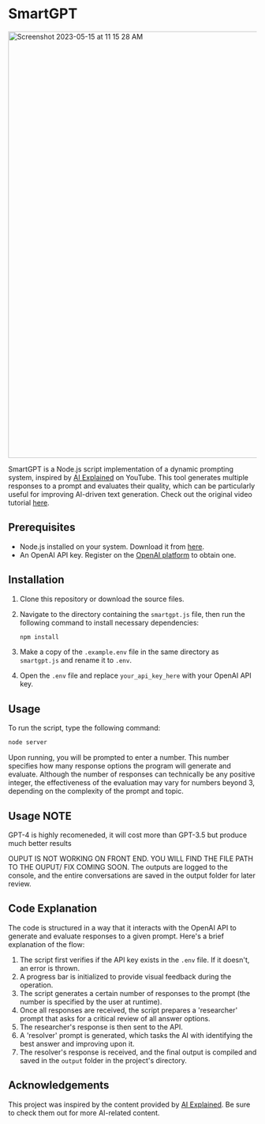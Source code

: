 # SmartGPT

<img width="864" alt="Screenshot 2023-05-15 at 11 15 28 AM" src="https://github.com/nschlaepfer/SmartGPT/assets/44988633/9e345708-1e87-4846-ac26-7e9d7cdc9f02">



SmartGPT is a Node.js script implementation of a dynamic prompting system, inspired by [AI Explained](https://www.youtube.com/@ai-explained-) on YouTube. This tool generates multiple responses to a prompt and evaluates their quality, which can be particularly useful for improving AI-driven text generation. Check out the original video tutorial [here](https://www.youtube.com/watch?v=wVzuvf9D9BU).

## Prerequisites

- Node.js installed on your system. Download it from [here](https://nodejs.org/en/download/).
- An OpenAI API key. Register on the [OpenAI platform](https://beta.openai.com/signup/) to obtain one.

## Installation

1. Clone this repository or download the source files.

2. Navigate to the directory containing the `smartgpt.js` file, then run the following command to install necessary dependencies:

   ```bash
   npm install
   ```

3. Make a copy of the `.example.env` file in the same directory as `smartgpt.js` and rename it to `.env`.

4. Open the `.env` file and replace `your_api_key_here` with your OpenAI API key.

## Usage

To run the script, type the following command:

```bash
node server
```

Upon running, you will be prompted to enter a number. This number specifies how many response options the program will generate and evaluate. Although the number of responses can technically be any positive integer, the effectiveness of the evaluation may vary for numbers beyond 3, depending on the complexity of the prompt and topic.

## Usage NOTE
GPT-4 is highly recomeneded, it will cost more than GPT-3.5 but produce much better results


 OUPUT IS NOT WORKING ON FRONT END. YOU WILL FIND THE FILE PATH TO THE OUPUT/
FIX COMING SOON. 
The outputs are logged to the console, and the entire conversations are saved in the output folder for later review.

## Code Explanation

The code is structured in a way that it interacts with the OpenAI API to generate and evaluate responses to a given prompt. Here's a brief explanation of the flow:

1. The script first verifies if the API key exists in the `.env` file. If it doesn't, an error is thrown.
2. A progress bar is initialized to provide visual feedback during the operation.
3. The script generates a certain number of responses to the prompt (the number is specified by the user at runtime).
4. Once all responses are received, the script prepares a 'researcher' prompt that asks for a critical review of all answer options.
5. The researcher's response is then sent to the API.
6. A 'resolver' prompt is generated, which tasks the AI with identifying the best answer and improving upon it.
7. The resolver's response is received, and the final output is compiled and saved in the `output` folder in the project's directory.

## Acknowledgements

This project was inspired by the content provided by [AI Explained](https://www.youtube.com/@ai-explained-). Be sure to check them out for more AI-related content.
